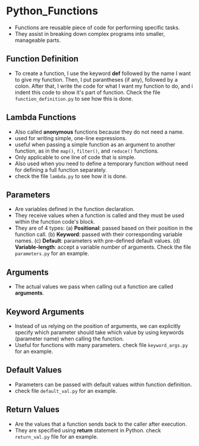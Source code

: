 # Python_Functions
- Functions are reusable piece of code for performing specific tasks. 
- They assist in breaking down complex programs into smaller, manageable parts.

## Function Definition
- To create a function, I use the keyword **def** followed by the name I want to give my function. Then, I put parantheses (if any), followed by a colon. After that, I write the code for what I want my function to do, and i indent this code to show it's part of function. Check the file `function_definition.py` to see how this is done.

## Lambda Functions
- Also called **anonymous** functions because they do not need a name.
- used for writing simple, one-line expressions.
- useful when passing a simple function as an argument to another function, as in the `map()`, `filter()`, and `reduce()` functions.
- Only applicable to one line of code that is simple.
- Also used when you need to define a temporary function without need for defining a full function separately.
- check the file `lambda.py` to see how it is done.
## Parameters
- Are variables defined in the function declaration.
- They receive values when a function is called and they must be used within the function code's block. 
- They are of 4 types:
(a) **Positional**: passed based on their position in the function call.
(b) **Keyword**: passed with their corresponding variable names.
(c) **Default**: parameters with pre-defined default values.
(d) **Variable-length**: accept a variable number of arguments. 
Check the file `parameters.py` for an example.

## Arguments
- The actual values we pass when calling out a function are called **arguments**. 
## Keyword Arguments
- Instead of us relying on the position of arguments, we can explicitly specify which parameter should take which value by using keywords (parameter name) when calling the function.
- Useful for functions with many parameters. 
check file `keyword_args.py` for an example.

## Default Values
- Parameters can be passed with default values within function definition.
- check file `default_val.py` for an example.

## Return Values
- Are the values that a function sends back to the caller after execution.
- They are specified using **return** statement in Python.
check `return_val.py` file for an example.